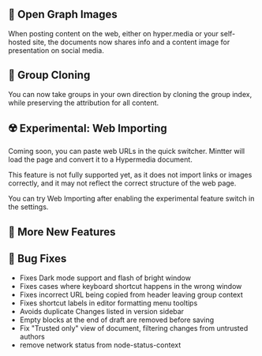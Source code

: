 ## 🌆 Open Graph Images

When posting content on the web, either on hyper.media or your self-hosted site, the documents now shares info and a content image for presentation on social media.

## 🪩 Group Cloning

You can now take groups in your own direction by cloning the group index, while preserving the attribution for all content.

## ☢️ Experimental: Web Importing

Coming soon, you can paste web URLs in the quick switcher. Mintter will load the page and convert it to a Hypermedia document.

This feature is not fully supported yet, as it does not import links or images correctly, and it may not reflect the correct structure of the web page.

You can try Web Importing after enabling the experimental feature switch in the settings.

## 🎉 More New Features

## 🐛 Bug Fixes

- Fixes Dark mode support and flash of bright window
- Fixes cases where keyboard shortcut happens in the wrong window
- Fixes incorrect URL being copied from header leaving group context
- Fixes shortcut labels in editor formatting menu tooltips
- Avoids duplicate Changes listed in version sidebar
- Empty blocks at the end of draft are removed before saving
- Fix "Trusted only" view of document, filtering changes from untrusted authors
- remove network status from node-status-context